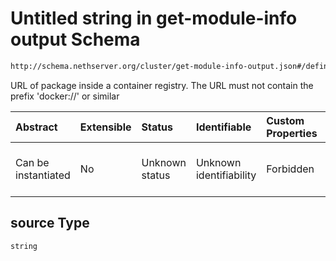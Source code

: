 # Untitled string in get-module-info output Schema

```txt
http://schema.nethserver.org/cluster/get-module-info-output.json#/definitions/module/properties/source
```

URL of package inside a container registry. The URL must not contain the prefix 'docker://' or similar

| Abstract            | Extensible | Status         | Identifiable            | Custom Properties | Additional Properties | Access Restrictions | Defined In                                                                                 |
| :------------------ | :--------- | :------------- | :---------------------- | :---------------- | :-------------------- | :------------------ | :----------------------------------------------------------------------------------------- |
| Can be instantiated | No         | Unknown status | Unknown identifiability | Forbidden         | Allowed               | none                | [get-module-info-output.json*](cluster/get-module-info-output.json "open original schema") |

## source Type

`string`
